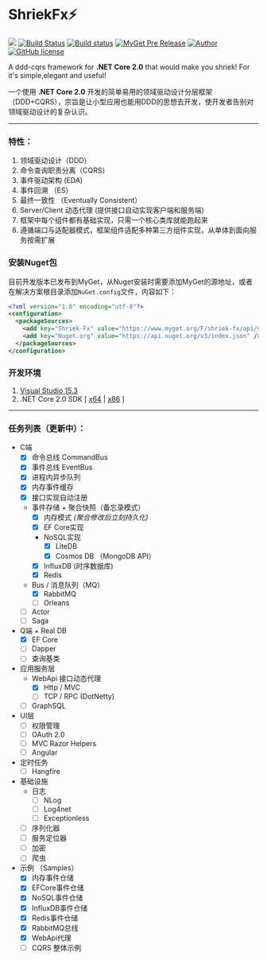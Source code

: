 # ShriekFx:zap: 
[![](https://img.shields.io/badge/.NET%20Core-2.0.0-brightgreen.svg?style=flat-square)](https://www.microsoft.com/net/download/core) 
[![Build Status](https://travis-ci.org/ElderJames/shriek-fx.svg?branch=master)](https://travis-ci.org/ElderJames/shriek-fx)
[![Build status](https://ci.appveyor.com/api/projects/status/mcwi2kqe0daija6c?svg=true)](https://ci.appveyor.com/project/ElderJames/shriekfx)
[![MyGet Pre Release](https://img.shields.io/myget/shriek-fx/vpre/Shriek.svg?style=flat-square&label=myget)](https://www.myget.org/feed/Packages/shriek-fx)
[![Author](https://img.shields.io/badge/author-ElderJames-brightgreen.svg?style=flat-square)](https://yangshunjie.com)
[![GitHub license](https://img.shields.io/badge/license-MIT-brightgreen.svg?style=flat-square)](https://github.com/ElderJames/ShriekFx/blob/master/LICENSE)  

A ddd-cqrs framework for **.NET Core 2.0**  that would make you shriek! For it's simple,elegant and useful!

一个使用 **.NET Core 2.0** 开发的简单易用的领域驱动设计分层框架（DDD+CQRS），宗旨是让小型应用也能用DDD的思想去开发，使开发者告别对领域驱动设计的复杂认识。

---

### 特性：

1. 领域驱动设计（DDD）
2. 命令查询职责分离（CQRS）
3. 事件驱动架构 (EDA)
4. 事件回溯 （ES）
5. 最终一致性 （Eventually Consistent）
6. Server/Client 动态代理 (提供接口自动实现客户端和服务端)
7. 框架中每个组件都有基础实现，只需一个核心类库就能跑起来
8. 遵循端口与适配器模式，框架组件适配多种第三方组件实现，从单体到面向服务按需扩展

### 安装Nuget包

目前开发版本已发布到MyGet，从Nuget安装时需要添加MyGet的源地址，或者在解决方案根目录添加`NuGet.config`文件，内容如下：

```xml
<?xml version="1.0" encoding="utf-8"?>
<configuration>
  <packageSources>
	<add key="Shriek-Fx" value="https://www.myget.org/F/shriek-fx/api/v3/index.json" />
	<add key="Nuget.org" value="https://api.nuget.org/v3/index.json" />
  </packageSources>
</configuration>
```

### 开发环境

1. [Visual Studio 15.3](https://www.visualstudio.com/zh-hans/thank-you-downloading-visual-studio/?sku=Community&rel=15)
2. .NET Core 2.0 SDK [ [x64](https://download.microsoft.com/download/0/F/D/0FD852A4-7EA1-4E2A-983A-0484AC19B92C/dotnet-sdk-2.0.0-win-x64.exe) | [x86](https://download.microsoft.com/download/0/F/D/0FD852A4-7EA1-4E2A-983A-0484AC19B92C/dotnet-sdk-2.0.0-win-x86.exe) ]

---

### 任务列表（更新中）：

- C端
  - [x] 命令总线 CommandBus
  - [x] 事件总线 EventBus
  - [x] 进程内异步队列
  - [x] 内存事件缓存
  - [x] 接口实现自动注册
  - 事件存储 + 聚合快照（备忘录模式）
	- [x] 内存模式 *(聚合修改后立刻持久化)*
	- [x] EF Core实现
	- NoSQL实现
		- [x] LiteDB
		- [x] Cosmos DB （MongoDB API）
	- [x] InfluxDB (时序数据库)
	- [x] Redis
  - Bus / 消息队列（MQ）
	- [x] RabbitMQ
	- [ ] Orleans
  - [ ] Actor
  - [ ] Saga
- Q端 + Real DB 
  - [x] EF Core
  - [ ] Dapper
  - [ ] 查询基类
- 应用服务层
  - WebApi 接口动态代理
	- [x] Http / MVC
	- [ ] TCP  / RPC (DotNetty)
  - [ ] GraphSQL
- UI层
  - [ ] 权限管理
  - [ ] OAuth 2.0
  - [ ] MVC Razor Helpers
  - [ ] Angular
- 定时任务
  - [ ] Hangfire
- 基础设施
  - 日志
	- [ ] NLog
	- [ ] Log4net
	- [ ] Exceptionless
  - [ ] 序列化器
  - [ ] 服务定位器
  - [ ] 加密
  - [ ] 爬虫
- 示例 （Samples）
  - [x] 内存事件仓储
  - [x] EFCore事件仓储
  - [x] NoSQL事件仓储
  - [x] InfluxDB事件仓储
  - [x] Redis事件仓储 
  - [x] RabbitMQ总线
  - [x] WebApi代理
  - [ ] CQRS 整体示例
